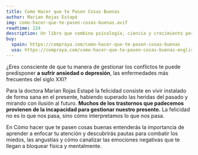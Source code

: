 ```yaml
---
title: Como Hacer que te Pasen Cosas Buenas
author: Marian Rojas Estapé
img: como-hacer-que-te-pasen-cosas-buenas.avif
readtime: 224
description: Un libro que combina psicología, ciencia y crecimiento personal
buy:
  spain: https://compraya.com/como-hacer-que-te-pasen-cosas-buenas
  usa: https://compraya.com/como-hacer-que-te-pasen-cosas-buenas-english
---
```


¿Eres consciente de que tu manera de gestionar los conflictos te puede predisponer **a sufrir ansiedad o depresión**, las enfermedades más frecuentes del siglo XXI?

Para la doctora Marian Rojas Estapé la felicidad consiste en vivir instalado de forma sana en el presente, habiendo superado las heridas del pasado y mirando con ilusión al futuro. **Muchos de los trastornos que padecemos provienen de la incapacidad para gestionar nuestro presente.** La felicidad no es lo que nos pasa, sino cómo interpretamos lo que nos pasa.

En Cómo hacer que te pasen cosas buenas entenderás la importancia de aprender a enfocar tu atención y descubrirás pautas para combatir los miedos, las angustias y cómo canalizar las emociones negativas que te llegan a bloquear física y mentalmente.
